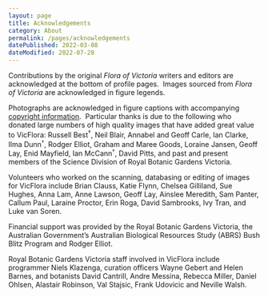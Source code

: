 ```yaml
---
layout: page
title: Acknowledgements
category: About
permalink: /pages/acknowledgements
datePublished: 2022-03-08
dateModified: 2022-07-28
---
```


Contributions by the original _Flora of Victoria_ writers and editors are acknowledged at the bottom of profile pages.  Images sourced from _Flora of Victoria_ are acknowledged in figure legends.

Photographs are acknowledged in figure captions with accompanying [copyright information](http://vicflora.rbg.vic.gov.au/flora/help#Copyright).  Particular thanks is due to the following who donated large numbers of high quality images that have added great value to VicFlora: Russell Best<sup>†</sup>, Neil Blair, Annabel and Geoff Carle, Ian Clarke, Ilma Dunn<sup><span style="font-size:10.8333px">†</span></sup>, Rodger Elliot, Graham and Maree Goods, Loraine Jansen, Geoff Lay, Enid Mayfield, Ian McCann<sup><span style="font-size:10.8333px">†</span></sup>, David Pitts, and past and present members of the Science Division of Royal Botanic Gardens Victoria.

Volunteers who worked on the scanning, databasing or editing of images for VicFlora include Brian Clauss, Katie Flynn, Chelsea Gilliland, Sue Hughes, Anna Lam, Anne Lawson, Geoff Lay, Ainslee Meredith, Sam Panter, Callum Paul, Laraine Proctor, Erin Roga, David Sambrooks, Ivy Tran, and Luke van Soren.

Financial support was provided by the Royal Botanic Gardens Victoria, the Australian Government’s Australian Biological Resources Study (ABRS) Bush Blitz Program and Rodger Elliot.

Royal Botanic Gardens Victoria staff involved in VicFlora include programmer Niels Klazenga, curation officers Wayne Gebert and Helen Barnes, and botanists David Cantrill, Andre Messina, Rebecca Miller, Daniel Ohlsen, Alastair Robinson, Val Stajsic, Frank Udovicic and Neville Walsh.
